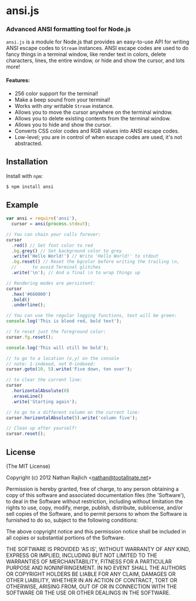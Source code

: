 # ansi.js

### Advanced ANSI formatting tool for Node.js

`ansi.js` is a module for Node.js that provides an easy-to-use API for
writing ANSI escape codes to `Stream` instances. ANSI escape codes are used to do
fancy things in a terminal window, like render text in colors, delete characters,
lines, the entire window, or hide and show the cursor, and lots more!

#### Features:

- 256 color support for the terminal!
- Make a beep sound from your terminal!
- Works with _any_ writable `Stream` instance.
- Allows you to move the cursor anywhere on the terminal window.
- Allows you to delete existing contents from the terminal window.
- Allows you to hide and show the cursor.
- Converts CSS color codes and RGB values into ANSI escape codes.
- Low-level; you are in control of when escape codes are used, it's not abstracted.

## Installation

Install with `npm`:

```bash
$ npm install ansi
```

## Example

```js
var ansi = require('ansi'),
  cursor = ansi(process.stdout);

// You can chain your calls forever:
cursor
  .red() // Set font color to red
  .bg.grey() // Set background color to grey
  .write('Hello World!') // Write 'Hello World!' to stdout
  .bg.reset() // Reset the bgcolor before writing the trailing \n,
  //      to avoid Terminal glitches
  .write('\n'); // And a final \n to wrap things up

// Rendering modes are persistent:
cursor
  .hex('#660000')
  .bold()
  .underline();

// You can use the regular logging functions, text will be green:
console.log('This is blood red, bold text');

// To reset just the foreground color:
cursor.fg.reset();

console.log('This will still be bold');

// to go to a location (x,y) on the console
// note: 1-indexed, not 0-indexed:
cursor.goto(10, 5).write('Five down, ten over');

// to clear the current line:
cursor
  .horizontalAbsolute(0)
  .eraseLine()
  .write('Starting again');

// to go to a different column on the current line:
cursor.horizontalAbsolute(5).write('column five');

// Clean up after yourself!
cursor.reset();
```

## License

(The MIT License)

Copyright (c) 2012 Nathan Rajlich &lt;nathan@tootallnate.net&gt;

Permission is hereby granted, free of charge, to any person obtaining
a copy of this software and associated documentation files (the
'Software'), to deal in the Software without restriction, including
without limitation the rights to use, copy, modify, merge, publish,
distribute, sublicense, and/or sell copies of the Software, and to
permit persons to whom the Software is furnished to do so, subject to
the following conditions:

The above copyright notice and this permission notice shall be
included in all copies or substantial portions of the Software.

THE SOFTWARE IS PROVIDED 'AS IS', WITHOUT WARRANTY OF ANY KIND,
EXPRESS OR IMPLIED, INCLUDING BUT NOT LIMITED TO THE WARRANTIES OF
MERCHANTABILITY, FITNESS FOR A PARTICULAR PURPOSE AND NONINFRINGEMENT.
IN NO EVENT SHALL THE AUTHORS OR COPYRIGHT HOLDERS BE LIABLE FOR ANY
CLAIM, DAMAGES OR OTHER LIABILITY, WHETHER IN AN ACTION OF CONTRACT,
TORT OR OTHERWISE, ARISING FROM, OUT OF OR IN CONNECTION WITH THE
SOFTWARE OR THE USE OR OTHER DEALINGS IN THE SOFTWARE.
